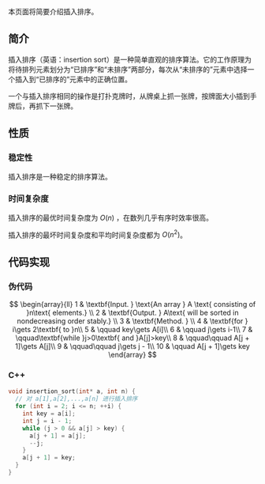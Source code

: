 本页面将简要介绍插入排序。

## 简介

插入排序（英语：insertion sort）是一种简单直观的排序算法。它的工作原理为将待排列元素划分为“已排序”和“未排序”两部分，每次从“未排序的”元素中选择一个插入到“已排序的”元素中的正确位置。

一个与插入排序相同的操作是打扑克牌时，从牌桌上抓一张牌，按牌面大小插到手牌后，再抓下一张牌。

## 性质

### 稳定性

插入排序是一种稳定的排序算法。

### 时间复杂度

插入排序的最优时间复杂度为 $O(n)$ ，在数列几乎有序时效率很高。

插入排序的最坏时间复杂度和平均时间复杂度都为 $O(n^2)$。

## 代码实现

### 伪代码

$$
\begin{array}{ll}
1 & \textbf{Input. } \text{An array } A \text{ consisting of }n\text{ elements.} \\
2 & \textbf{Output. } A\text{ will be sorted in nondecreasing order stably.} \\
3 & \textbf{Method. }  \\
4 & \textbf{for } i\gets 2\textbf{ to }n\\
5 & \qquad key\gets A[i]\\
6 & \qquad j\gets i-1\\
7 & \qquad\textbf{while }j>0\textbf{ and }A[j]>key\\
8 & \qquad\qquad A[j + 1]\gets A[j]\\
9 & \qquad\qquad j\gets j - 1\\
10 & \qquad A[j + 1]\gets key
\end{array}
$$

### C++

```cpp
void insertion_sort(int* a, int n) {
  // 对 a[1],a[2],...,a[n] 进行插入排序
  for (int i = 2; i <= n; ++i) {
    int key = a[i];
    int j = i - 1;
    while (j > 0 && a[j] > key) {
      a[j + 1] = a[j];
      --j;
    }
    a[j + 1] = key;
  }
}
```
